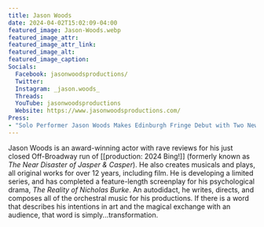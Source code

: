 ```yaml
---
title: Jason Woods
date: 2024-04-02T15:02:09-04:00
featured_image: Jason-Woods.webp
featured_image_attr: 
featured_image_attr_link: 
featured_image_alt: 
featured_image_caption: 
Socials: 
  Facebook: jasonwoodsproductions/
  Twitter: 
  Instagram: _jason.woods_
  Threads:
  YouTube: jasonwoodsproductions
  Website: https://www.jasonwoodsproductions.com/
Press:
- "Solo Performer Jason Woods Makes Edinburgh Fringe Debut with Two New Shows | BroadwayWorld": https://www.broadwayworld.com/jacksonville/article/Solo-Performer-Jason-Woods-Makes-Edinburgh-Fringe-Debut-with-Two-New-Shows-20250605
---
```

Jason Woods is an award-winning actor with rave reviews for his just closed Off-Broadway run of [[production: 2024 Bing!]] (formerly known as *The Near Disaster of Jasper & Casper*). He also creates musicals and plays, all original works for over 12 years, including film. He is developing a limited series, and has completed a feature-length screenplay for his psychological drama, *The Reality of Nicholas Burke*. ​An autodidact, he writes, directs, and composes all of the orchestral music for his productions. If there is a word that describes his intentions in art and the magical exchange with an audience, that word is simply...transformation. 